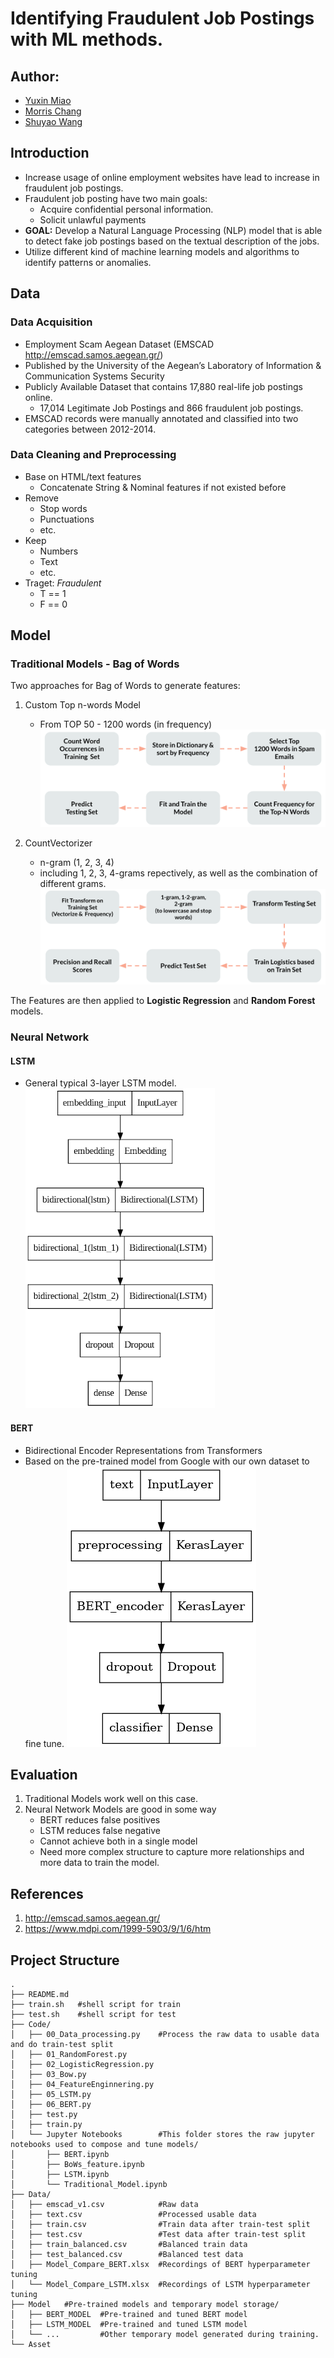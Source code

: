 # Identifying Fraudulent Job Postings with ML methods.
## Author:
- [Yuxin Miao](https://github.com/Eric-Miao)
- [Morris Chang](https://github.com/morrischangtwn)
- [Shuyao Wang]()
## Introduction
- Increase usage of online employment websites have lead to increase in fraudulent job postings.
- Fraudulent job posting have two main goals:
    - Acquire confidential personal information. 
    - Solicit unlawful payments
- **GOAL:** Develop a Natural Language Processing (NLP) model that is able to detect fake job postings based on the textual description of the jobs. 
- Utilize different kind of machine learning models and algorithms to identify patterns or anomalies. 

## Data
### Data Acquisition 
- Employment Scam Aegean Dataset (EMSCAD http://emscad.samos.aegean.gr/)  
- Published by the University of the Aegean’s Laboratory of Information & Communication Systems Security 
- Publicly Available Dataset that contains 17,880 real-life job postings online. 
    - 17,014 Legitimate Job Postings and 866 fraudulent job postings. 
- EMSCAD records were manually annotated and classified into two categories between 2012-2014.

### Data Cleaning and Preprocessing
- Base on HTML/text features
    - Concatenate String & Nominal features if not existed before
- Remove
    - Stop words
    - Punctuations
    - etc. 
- Keep
    - Numbers
    - Text
    - etc. 
- Traget: *Fraudulent*
    - T == 1
    - F == 0

## Model
### Traditional Models - Bag of Words
Two approaches for Bag of Words to generate features:
1. Custom Top n-words Model
    - From TOP 50 - 1200 words (in frequency)
![](Asset/img/top-n-words.png)

2. CountVectorizer
    - n-gram (1, 2, 3, 4)
    - including 1, 2, 3, 4-grams repectively, as well as the combination of different grams.
![](Asset/img/countvector.png)

The Features are then applied to **Logistic Regression** and **Random Forest** models.
### Neural Network
#### LSTM
- General typical 3-layer LSTM model.
![](Asset/img/LSTM.png)

#### BERT
- Bidirectional Encoder Representations from Transformers
- Based on the pre-trained model from Google with our own dataset to fine tune. 
![](Asset/img/BERT.png)

## Evaluation
1. Traditional Models work well on this case.
2. Neural Network Models are good in some way
    - BERT reduces false positives
    - LSTM reduces false negative 
    - Cannot achieve both in a single model
    - Need more complex structure to capture more relationships and more data to train the model. 

## References
1. http://emscad.samos.aegean.gr/
2. https://www.mdpi.com/1999-5903/9/1/6/htm 

## Project Structure
```
.
├── README.md    
├── train.sh   #shell script for train
├── test.sh    #shell script for test
├── Code/
│   ├── 00_Data_processing.py    #Process the raw data to usable data and do train-test split
│   ├── 01_RandomForest.py       
│   ├── 02_LogisticRegression.py 
│   ├── 03_Bow.py                
│   ├── 04_FeatureEnginnering.py 
│   ├── 05_LSTM.py               
│   ├── 06_BERT.py                    
│   ├── test.py                  
│   ├── train.py
│   └── Jupyter Notebooks        #This folder stores the raw jupyter notebooks used to compose and tune models/
│       ├── BERT.ipynb              
│       ├── BoWs_feature.ipynb      
│       ├── LSTM.ipynb              
│       └── Traditional_Model.ipynb         
├── Data/
│   ├── emscad_v1.csv            #Raw data
│   ├── text.csv                 #Processed usable data
│   ├── train.csv                #Train data after train-test split 
│   ├── test.csv                 #Test data after train-test split
│   ├── train_balanced.csv       #Balanced train data 
│   ├── test_balanced.csv        #Balanced test data
│   ├── Model_Compare_BERT.xlsx  #Recordings of BERT hyperparameter tuning
│   └── Model_Compare_LSTM.xlsx  #Recordings of LSTM hyperparameter tuning     
├── Model   #Pre-trained models and temporary model storage/
│   ├── BERT_MODEL  #Pre-trained and tuned BERT model                       
│   ├── LSTM_MODEL  #Pre-trained and tuned LSTM model
│   └── ...         #Other temporary model generated during training.
└── Asset  
```
